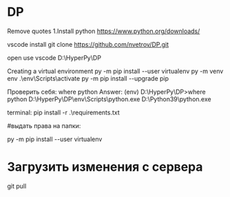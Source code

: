 # DP
Remove quotes
1.Install python https://www.python.org/downloads/


vscode install
git clone https://github.com/nvetrov/DP.git

open use vscode D:\HyperPy\DP

Creating a virtual environment
py -m pip install --user virtualenv
py -m venv env
.\env\Scripts\activate
py -m pip install --upgrade pip

Проверить себя: where python
Answer: (env) D:\HyperPy\DP>where python
              D:\HyperPy\DP\env\Scripts\python.exe
              D:\Python39\python.exe

terminal: pip install -r .\requirements.txt

#выдать права на папки:

py -m pip install --user virtualenv

# Загрузить изменения с сервера
git pull
